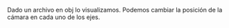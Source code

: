 Dado un archivo en obj lo visualizamos. Podemos cambiar la posición de la cámara en cada uno de los ejes.
